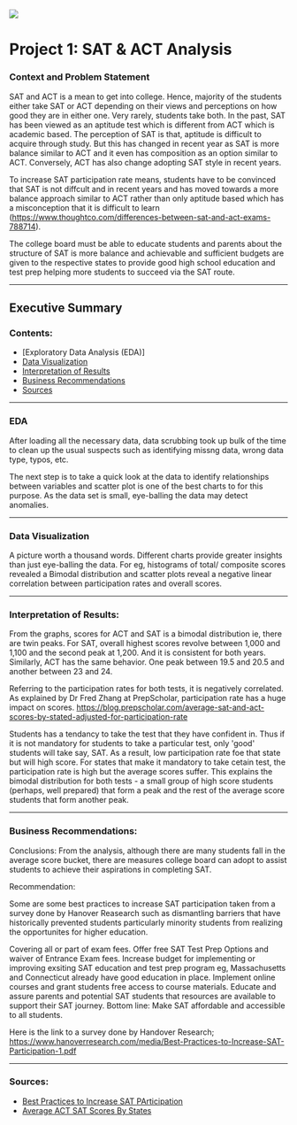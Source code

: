 # ![](https://ga-dash.s3.amazonaws.com/production/assets/logo-9f88ae6c9c3871690e33280fcf557f33.png) 

# Project 1: SAT & ACT Analysis

### Context and Problem Statement

SAT and ACT is a mean to get into college. Hence, majority of the students either take SAT or ACT depending on their views and perceptions on how good they are in either one. Very rarely, students take both. In the past, SAT has been viewed as an aptitude test which is different from ACT which is academic based. The perception of SAT is that, aptitude is difficult to acquire through study. But this has changed in recent year as SAT is more balance similar to ACT and it even has composition as an option similar to ACT. Conversely, ACT has also change adopting SAT style in recent years.

To increase SAT participation rate means, students have to be convinced that SAT is not diffcult and in recent years and has moved towards a more balance approach similar to ACT rather than only aptitude based which has a misconception that it is difficult to learn (https://www.thoughtco.com/differences-between-sat-and-act-exams-788714).

The college board must be able to educate students and parents about the structure of SAT is more balance and achievable and sufficient budgets are given to the respective states to provide good high school education and test prep helping more students to succeed via the SAT route.

---

## Executive Summary

### Contents:

- [Exploratory Data Analysis (EDA)]
- [Data Visualization](#Data-Visualization)
- [Interpretation of Results](#Interpretation-of-Results)
- [Business Recommendations](#Business-Recommendations)
- [Sources](#Sources)

---

### EDA

After loading all the necessary data, data scrubbing took up bulk of the time to clean up the usual suspects such as identifying missng data, wrong data type, typos, etc.

The next step is to take a quick look at the data to identify relationships between variables and scatter plot is one of the best charts to for this purpose. As the data set is small, eye-balling the data may detect anomalies.

---

### Data Visualization

A picture worth a thousand words. Different charts provide greater insights than just eye-balling the data. For eg, histograms of total/ composite scores revealed a Bimodal distribution and scatter plots reveal a negative linear correlation between participation rates and overall scores. 

---

### Interpretation of Results:

From the graphs, scores for ACT and SAT is a bimodal distribution ie, there are twin peaks. For SAT, overall highest scores revolve between 1,000 and 1,100 and the second peak at 1,200. And it is consistent for both years. Similarly, ACT has the same behavior. One peak between 19.5 and 20.5 and another between 23 and 24.

Referring to the participation rates for both tests, it is negatively correlated. As explained by Dr Fred Zhang at PrepScholar, participation rate has a huge impact on scores. https://blog.prepscholar.com/average-sat-and-act-scores-by-stated-adjusted-for-participation-rate 

Students has a tendancy to take the test that they have confident in. Thus if it is not mandatory for students to take a particular test, only 'good' students will take say, SAT. As a result, low participation rate foe that state but will high score. For states that make it mandatory to take cetain test, the participation rate is high but the average scores suffer. This explains the bimodal distribution for both tests - a small group of high score students (perhaps, well prepared) that form a peak and the rest of the average score students that form another peak.

---

### Business Recommendations:

Conclusions:
From the analysis, although there are many students fall in the average score bucket, there are measures college board can adopt to assist students to achieve their aspirations in completing SAT.

Recommendation:

Some are some best practices to increase SAT participation taken from a survey done by Hanover Reasearch such as dismantling barriers that have historically prevented students particularly minority students from realizing the opportunites for higher education.

Covering all or part of exam fees.
Offer free SAT Test Prep Options and waiver of Entrance Exam fees.
Increase budget for implementing or improving exsiting SAT education and test prep program eg, Massachusetts and Connecticut already have good education in place.
Implement online courses and grant students free access to course materials.
Educate and assure parents and potential SAT students that resources are available to support their SAT journey.
Bottom line: Make SAT affordable and accessible to all students.

Here is the link to a survey done by Handover Research; https://www.hanoverresearch.com/media/Best-Practices-to-Increase-SAT-Participation-1.pdf

---

### Sources:

- [Best Practices to Increase SAT PArticipation](https://www.hanoverresearch.com/media/Best-Practices-to-Increase-SAT-Participation-1.pdf)
- [Average ACT SAT Scores By States](https://blog.prepscholar.com/average-sat-and-act-scores-by-stated-adjusted-for-participation-rate)